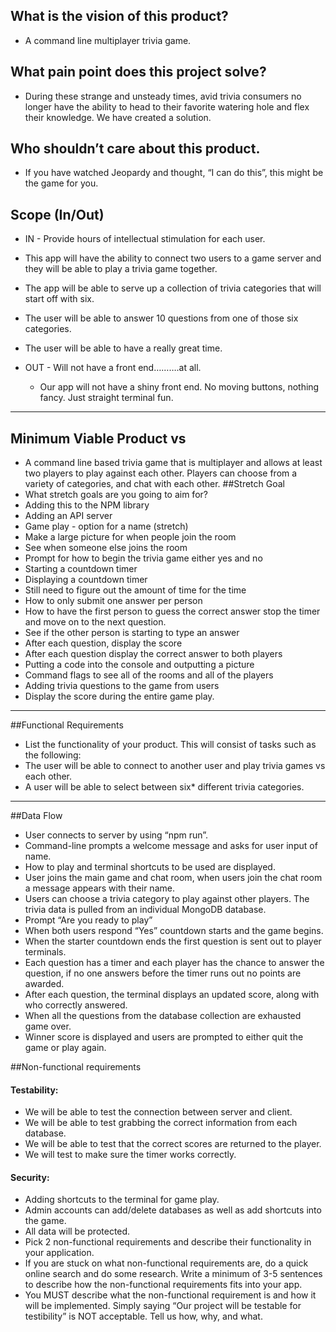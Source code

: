
## What is the vision of this product?
 - A command line multiplayer trivia game.
## What pain point does this project solve?
 - During these strange and unsteady times, avid trivia consumers no longer have the ability to head to their favorite watering hole and flex their knowledge.  We have created a solution. 
## Who shouldn’t care about this product.  
 - If you have watched Jeopardy and thought, “I can do this”, this might be the game for you.  

## Scope (In/Out)
 - IN - Provide hours of intellectual stimulation for each user. 
 
  - This app will have the ability to connect two users to a game server and they will be able to play a trivia game together. 
  - The app will be able to serve up a collection of trivia categories that will start off with six.
  - The user will be able to answer 10 questions from one of those six categories.
  - The user will be able to have a really great time. 
- OUT - Will not have a front end……….at all.
  - Our app will not have a shiny front end.  No moving buttons, nothing fancy.  Just straight terminal fun.
***

## Minimum Viable Product vs
 - A command line based trivia game that is multiplayer and allows at least two players to play against each other. Players can choose from a variety of categories, and chat with each other.
##Stretch Goal
 - What stretch goals are you going to aim for?
 - Adding this to the NPM library
 - Adding an API server
 - Game play - option for a name (stretch)
 - Make a large picture for when people join the room
 - See when someone else joins the room
 - Prompt for how to begin the trivia game either yes and no
 - Starting a countdown timer
 - Displaying a countdown timer
 - Still need to figure out the amount of time for the time
 - How to only submit one answer per person
 - How to have the first person to guess the correct answer stop the timer and move on to the next question. 
 - See if the other person is starting to type an answer
 - After each question, display the score
 - After each question display the correct answer to both players
 - Putting a code into the console and outputting a picture
 - Command flags to see all of the rooms and all of the players
 - Adding trivia questions to the game from users
 - Display the score during the entire game play. 

***
##Functional Requirements
 - List the functionality of your product. This will consist of tasks such as the following:
 - The user will be able to connect to another user and play trivia games vs each other. 
 - A user will be able to select between six* different trivia categories.

***
##Data Flow
 - User connects to server by using “npm run”.
 - Command-line prompts a welcome message and asks for user input of name.
 - How to play and terminal shortcuts to be used are displayed.
 - User joins the main game and chat room, when users join the chat room a message appears with their name.
 - Users can choose a trivia category to play against other players. The trivia data is pulled from an individual MongoDB database.
 - Prompt “Are you ready to play”
 - When both users respond “Yes” countdown starts and the game begins.
 - When the starter countdown ends the first question is sent out to player terminals.
 - Each question has a timer and each player has the chance to answer the question, if no one answers before the timer runs out no points are awarded.
 - After each question, the terminal displays an updated score, along with who correctly answered.
 - When all the questions from the database collection are exhausted game over.
 - Winner score is displayed and users are prompted to either quit the game or play again.








##Non-functional requirements

#### Testability:
 - We will be able to test the connection between server and client.
 - We will be able to test grabbing the correct information from each database.
 - We will be able to test that the correct scores are returned to the player.
 - We will test to make sure the timer works correctly.
#### Security:
 - Adding shortcuts to the terminal for game play.
 - Admin accounts can add/delete databases as well as add shortcuts into the game.
 - All data will be protected.
 - Pick 2 non-functional requirements and describe their functionality in your application.
 - If you are stuck on what non-functional requirements are, do a quick online search and do some research. Write a minimum of 3-5 sentences to describe how the non-functional requirements fits into your app.
 - You MUST describe what the non-functional requirement is and how it will be implemented. Simply saying “Our project will be testable for testibility” is NOT acceptable. Tell us how, why, and what.


